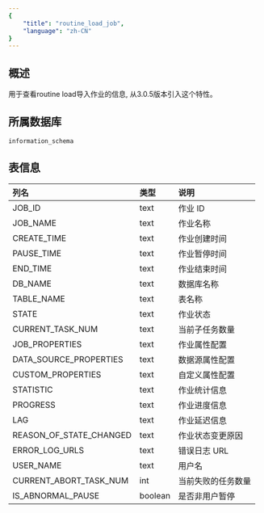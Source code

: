 ```yaml
---
{
    "title": "routine_load_job",
    "language": "zh-CN"
}
---
```


<!--
Licensed to the Apache Software Foundation (ASF) under one
or more contributor license agreements.  See the NOTICE file
distributed with this work for additional information
regarding copyright ownership.  The ASF licenses this file
to you under the Apache License, Version 2.0 (the
"License"); you may not use this file except in compliance
with the License.  You may obtain a copy of the License at

  http://www.apache.org/licenses/LICENSE-2.0

Unless required by applicable law or agreed to in writing,
software distributed under the License is distributed on an
"AS IS" BASIS, WITHOUT WARRANTIES OR CONDITIONS OF ANY
KIND, either express or implied.  See the License for the
specific language governing permissions and limitations
under the License.
-->

## 概述

用于查看routine load导入作业的信息, 从3.0.5版本引入这个特性。

## 所属数据库

`information_schema`

## 表信息

| 列名                    | 类型      | 说明                                     |
| :--------------------- | :-------- | :-------------------------------------- |
| JOB_ID                 | text      | 作业 ID                                 |
| JOB_NAME               | text      | 作业名称                                |
| CREATE_TIME            | text      | 作业创建时间                             |
| PAUSE_TIME             | text      | 作业暂停时间                             |
| END_TIME               | text      | 作业结束时间                             |
| DB_NAME                | text      | 数据库名称                               |
| TABLE_NAME             | text      | 表名称                                  |
| STATE                  | text      | 作业状态                                |
| CURRENT_TASK_NUM       | text      | 当前子任务数量                           |
| JOB_PROPERTIES         | text      | 作业属性配置                             |
| DATA_SOURCE_PROPERTIES | text      | 数据源属性配置                           |
| CUSTOM_PROPERTIES      | text      | 自定义属性配置                           |
| STATISTIC             | text      | 作业统计信息                             |
| PROGRESS              | text      | 作业进度信息                             |
| LAG                   | text      | 作业延迟信息                             |
| REASON_OF_STATE_CHANGED| text      | 作业状态变更原因                         |
| ERROR_LOG_URLS        | text      | 错误日志 URL                            |
| USER_NAME             | text      | 用户名                                  |
| CURRENT_ABORT_TASK_NUM | int       | 当前失败的任务数量                       |
| IS_ABNORMAL_PAUSE     | boolean   | 是否非用户暂停                             |
